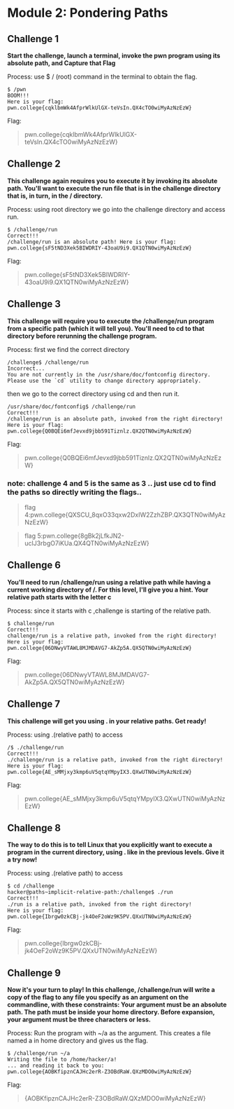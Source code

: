 # Module 2: Pondering Paths

##  Challenge 1 
**Start the challenge, launch a terminal, invoke the pwn program using its absolute path, and Capture that Flag**

Process:
use $ / (root) command in the terminal to obtain the flag.
```
$ /pwn
BOOM!!!
Here is your flag:
pwn.college{cqklbmWk4AfprWlkUlGX-teVsIn.QX4cTO0wiMyAzNzEzW}
```
 Flag:
> pwn.college{cqklbmWk4AfprWlkUlGX-teVsIn.QX4cTO0wiMyAzNzEzW}


## Challenge 2 
**This challenge again requires you to execute it by invoking its absolute path. You'll want to execute the run file that is in the challenge directory that is, in turn, in the / directory.**
 
Process:
using root directory we go into the challenge directory and access run.

```
$ /challenge/run
Correct!!!
/challenge/run is an absolute path! Here is your flag:
pwn.college{sF5tND3Xek5BIWDRIY-43oaU9i9.QX1QTN0wiMyAzNzEzW}
```
Flag:
> pwn.college{sF5tND3Xek5BIWDRIY-43oaU9i9.QX1QTN0wiMyAzNzEzW}

##  Challenge 3
**This challenge will require you to execute the /challenge/run program from a specific path (which it will tell you). You'll need to cd to that directory before rerunning the challenge program.** 

Process:
first we find the correct directory
```
/challenge$ /challenge/run
Incorrect...
You are not currently in the /usr/share/doc/fontconfig directory.
Please use the `cd` utility to change directory appropriately.
```
then we go to the correct directory using cd and then run it.
```
/usr/share/doc/fontconfig$ /challenge/run
Correct!!!
/challenge/run is an absolute path, invoked from the right directory!
Here is your flag:
pwn.college{Q0BQEi6mfJevxd9jbb591Tiznlz.QX2QTN0wiMyAzNzEzW}
```

Flag:
> pwn.college{Q0BQEi6mfJevxd9jbb591Tiznlz.QX2QTN0wiMyAzNzEzW}


 ### note: challenge 4 and 5 is the same as 3 .. just use cd to find the paths so  directly writing the flags..
 
 > flag 4:pwn.college{QXSCU_8qxO33qxw2DxIW2ZzhZBP.QX3QTN0wiMyAzNzEzW}
  
>  flag 5:pwn.college{8gBk2jLfkJN2-uclJ3rbgO7iKUa.QX4QTN0wiMyAzNzEzW}

##  Challenge 6 
**You'll need to run /challenge/run using a relative path while having a current working directory of /. For this level, I'll give you a hint. Your relative path starts with the letter c**

Process:
since it starts with c ,challenge is starting of the relative path.
```
$ challenge/run
Correct!!!
challenge/run is a relative path, invoked from the right directory!
Here is your flag:
pwn.college{06DNwyVTAWL8MJMDAVG7-AkZp5A.QX5QTN0wiMyAzNzEzW}
```
Flag:
> pwn.college{06DNwyVTAWL8MJMDAVG7-AkZp5A.QX5QTN0wiMyAzNzEzW}

## Challenge 7
**This challenge will get you using . in your relative paths. Get ready!**

Process:
using .(relative path) to access
```
/$ ./challenge/run
Correct!!!
./challenge/run is a relative path, invoked from the right directory!
Here is your flag:
pwn.college{AE_sMMjxy3kmp6uV5qtqYMpyIX3.QXwUTN0wiMyAzNzEzW}
```
Flag:
> pwn.college{AE_sMMjxy3kmp6uV5qtqYMpyIX3.QXwUTN0wiMyAzNzEzW}

## Challenge 8
**The way to do this is to tell Linux that you explicitly want to execute a program in the current directory, using . like in the previous levels. Give it a try now!**

Process:
using .(relative path) to access
```
$ cd /challenge
hacker@paths~implicit-relative-path:/challenge$ ./run
Correct!!!
./run is a relative path, invoked from the right directory!
Here is your flag:
pwn.college{Ibrgw0zkCBj-jk4OeF2oWz9K5PV.QXxUTN0wiMyAzNzEzW}
```
Flag:
> pwn.college{Ibrgw0zkCBj-jk4OeF2oWz9K5PV.QXxUTN0wiMyAzNzEzW}

## Challenge 9
**Now it's your turn to play! In this challenge, /challenge/run will write a copy of the flag to any file you specify as an argument on the commandline, with these constraints:
Your argument must be an absolute path.
The path must be inside your home directory.
Before expansion, your argument must be three characters or less.**

Process:
Run the  program with ~/a as the argument. This  creates a file named a in  home directory and gives us the flag.
```
$ /challenge/run ~/a
Writing the file to /home/hacker/a!
... and reading it back to you:
pwn.college{AOBKfipznCAJHc2erR-Z3OBdRaW.QXzMDO0wiMyAzNzEzW}
```
 Flag:
> {AOBKfipznCAJHc2erR-Z3OBdRaW.QXzMDO0wiMyAzNzEzW}
